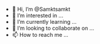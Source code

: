 - 👋 Hi, I’m @Samktsamkt
- 👀 I’m interested in ...
- 🌱 I’m currently learning ...
- 💞️ I’m looking to collaborate on ...
- 📫 How to reach me ...

<!---
Samktsamkt/Samktsamkt is a ✨ special ✨ repository because its `README.md` (this file) appears on your GitHub profile.
You can click the Preview link to take a look at your changes.
--->
